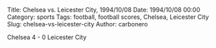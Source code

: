 Title: Chelsea vs. Leicester City, 1994/10/08
Date: 1994/10/08 00:00
Category: sports
Tags: football, football scores, Chelsea, Leicester City
Slug: chelsea-vs-leicester-city
Author: carbonero


Chelsea 4 - 0 Leicester City
